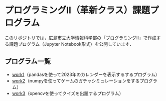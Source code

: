 # プログラミングⅡ（革新クラス）課題プログラム

このリポジトリでは，広島市立大学情報科学部の「プログラミングⅡ」で作成する課題プログラム（Jupyter Notebook形式）を公開しています．

## プログラム一覧

- [work1]()（pandasを使って2023年のカレンダーを表示するするプログラム）
- [work2]()（numpyを使ってゲームのガチャシミュレーションをするプログラム）
- [work3]()（opencvを使ってクイズを出題するプログラム）
